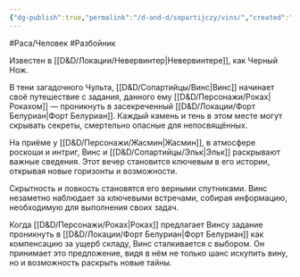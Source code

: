 ```yaml
---
{"dg-publish":true,"permalink":"/d-and-d/sopartijczy/vins/","created":"2024-02-19T19:15:29.414+03:00","updated":"2024-02-19T20:33:51.098+03:00"}
---
```


#Раса/Человек #Разбойник 

Известен в [[D&D/Локации/Невервинтер\|Невервинтере]], как Черный Нож.

В тени загадочного Чульта, [[D&D/Сопартийцы/Винс\|Винс]] начинает своё путешествие с задания, данного ему [[D&D/Персонажи/Роках\|Рокахом]] — проникнуть в засекреченный [[D&D/Локации/Форт Белуриан\|Форт Белуриан]]. Каждый камень и тень в этом месте могут скрывать секреты, смертельно опасные для непосвящённых.

На приёме у [[D&D/Персонажи/Жасмин\|Жасмин]], в атмосфере роскоши и интриг, Винс и [[D&D/Сопартийцы/Эльк\|Эльк]] раскрывают важные сведения. Этот вечер становится ключевым в его истории, открывая новые горизонты и возможности.

Скрытность и ловкость становятся его верными спутниками. Винс незаметно наблюдает за ключевыми встречами, собирая информацию, необходимую для выполнения своих задач.

Когда [[D&D/Персонажи/Роках\|Роках]] предлагает Винсу задание проникнуть в [[D&D/Локации/Форт Белуриан\|Форт Белуриан]] как компенсацию за ущерб складу, Винс сталкивается с выбором. Он принимает это предложение, видя в нём не только шанс искупить вину, но и возможность раскрыть новые тайны.